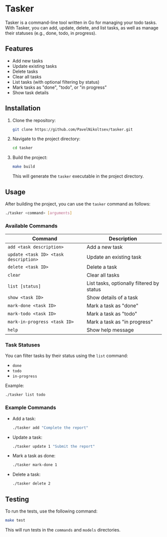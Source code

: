 
# Tasker

Tasker is a command-line tool written in Go for managing your todo tasks. With Tasker, you can add, update, delete, and list tasks, as well as manage their statuses (e.g., done, todo, in progress).

## Features

- Add new tasks
- Update existing tasks
- Delete tasks
- Clear all tasks
- List tasks (with optional filtering by status)
- Mark tasks as "done", "todo", or "in progress"
- Show task details

## Installation

1. Clone the repository:

   ```bash
   git clone https://github.com/PavelNikoltsev/tasker.git
   ```

2. Navigate to the project directory:

   ```bash
   cd tasker
   ```

3. Build the project:

   ```bash
   make build
   ```

   This will generate the `tasker` executable in the project directory.

## Usage

After building the project, you can use the `tasker` command as follows:

```bash
./tasker <command> [arguments]
```

### Available Commands

| Command                               | Description                               |
| ------------------------------------- | ----------------------------------------- |
| `add <task description>`              | Add a new task                            |
| `update <task ID> <task description>` | Update an existing task                   |
| `delete <task ID>`                    | Delete a task                             |
| `clear`                               | Clear all tasks                           |
| `list [status]`                       | List tasks, optionally filtered by status |
| `show <task ID>`                      | Show details of a task                    |
| `mark-done <task ID>`                 | Mark a task as "done"                     |
| `mark-todo <task ID>`                 | Mark a task as "todo"                     |
| `mark-in-progress <task ID>`          | Mark a task as "in progress"              |
| `help`                                | Show help message                         |

### Task Statuses

You can filter tasks by their status using the `list` command:

- `done`
- `todo`
- `in-progress`

Example:

```bash
./tasker list todo
```

### Example Commands

- Add a task:
  
  ```bash
  ./tasker add "Complete the report"
  ```

- Update a task:

  ```bash
  ./tasker update 1 "Submit the report"
  ```

- Mark a task as done:

  ```bash
  ./tasker mark-done 1
  ```

- Delete a task:

  ```bash
  ./tasker delete 2
  ```

## Testing

To run the tests, use the following command:

```bash
make test
```

This will run tests in the `commands` and `models` directories.
